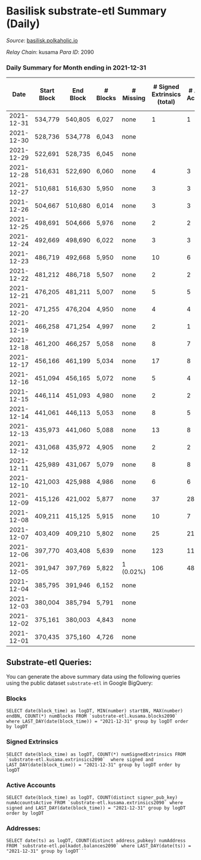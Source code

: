 # Basilisk substrate-etl Summary (Daily)

_Source_: [basilisk.polkaholic.io](https://basilisk.polkaholic.io)

*Relay Chain*: kusama
*Para ID*: 2090



### Daily Summary for Month ending in 2021-12-31


| Date | Start Block | End Block | # Blocks | # Missing | # Signed Extrinsics (total) | # Active Accounts | # Addresses with Balances | # Events | # Transfers | # XCM Transfers In | # XCM Transfers Out |
| ---- | ----------- | --------- | -------- | --------- | --------------------------- | ----------------- | ------------------------- | -------- | ----------- | ------------------ | ------------------- |
| 2021-12-31 | 534,779 | 540,805 | 6,027 | none  | 1 | 1 | 11,915 | 18,091 |   |   |   |
| 2021-12-30 | 528,736 | 534,778 | 6,043 | none  |  |  | 11,915 | 18,134 |   |   |   |
| 2021-12-29 | 522,691 | 528,735 | 6,045 | none  |  |  | 11,915 | 18,140 |   |   |   |
| 2021-12-28 | 516,631 | 522,690 | 6,060 | none  | 4 | 3 | 11,915 | 18,196 |   |   |   |
| 2021-12-27 | 510,681 | 516,630 | 5,950 | none  | 3 | 3 | 11,915 | 17,861 |   |   |   |
| 2021-12-26 | 504,667 | 510,680 | 6,014 | none  | 3 | 3 | 11,915 | 18,053 |   |   |   |
| 2021-12-25 | 498,691 | 504,666 | 5,976 | none  | 2 | 2 | 11,915 | 17,938 |   |   |   |
| 2021-12-24 | 492,669 | 498,690 | 6,022 | none  | 3 | 3 | 11,915 | 18,080 |   |   |   |
| 2021-12-23 | 486,719 | 492,668 | 5,950 | none  | 10 | 6 | 11,915 | 17,875 |   |   |   |
| 2021-12-22 | 481,212 | 486,718 | 5,507 | none  | 2 | 2 | 11,915 | 16,529 |   |   |   |
| 2021-12-21 | 476,205 | 481,211 | 5,007 | none  | 5 | 5 | 11,915 | 15,036 |   |   |   |
| 2021-12-20 | 471,255 | 476,204 | 4,950 | none  | 4 | 4 | 11,915 | 14,865 |   |   |   |
| 2021-12-19 | 466,258 | 471,254 | 4,997 | none  | 2 | 1 | 11,915 | 14,999 |   |   |   |
| 2021-12-18 | 461,200 | 466,257 | 5,058 | none  | 8 | 7 | 11,915 | 15,194 |   |   |   |
| 2021-12-17 | 456,166 | 461,199 | 5,034 | none  | 17 | 8 | 11,915 | 15,140 |   |   |   |
| 2021-12-16 | 451,094 | 456,165 | 5,072 | none  | 5 | 4 | 11,915 | 15,235 |   |   |   |
| 2021-12-15 | 446,114 | 451,093 | 4,980 | none  | 2 | 2 | 11,915 | 14,948 |   |   |   |
| 2021-12-14 | 441,061 | 446,113 | 5,053 | none  | 8 | 5 | 11,915 | 15,179 |   |   |   |
| 2021-12-13 | 435,973 | 441,060 | 5,088 | none  | 13 | 8 | 11,915 | 15,294 |   |   |   |
| 2021-12-12 | 431,068 | 435,972 | 4,905 | none  | 2 | 2 | 11,915 | 14,726 |   |   |   |
| 2021-12-11 | 425,989 | 431,067 | 5,079 | none  | 8 | 8 | 11,915 | 15,258 |   |   |   |
| 2021-12-10 | 421,003 | 425,988 | 4,986 | none  | 6 | 6 | 11,915 | 14,974 |   |   |   |
| 2021-12-09 | 415,126 | 421,002 | 5,877 | none  | 37 | 28 | 11,915 | 17,710 |   |   |   |
| 2021-12-08 | 409,211 | 415,125 | 5,915 | none  | 10 | 7 | 11,915 | 17,772 |   |   |   |
| 2021-12-07 | 403,409 | 409,210 | 5,802 | none  | 25 | 21 | 11,915 | 17,477 | 10  |   |   |
| 2021-12-06 | 397,770 | 403,408 | 5,639 | none  | 123 | 116 | 11,914 | 17,301 | 116  |   |   |
| 2021-12-05 | 391,947 | 397,769 | 5,822 | 1 (0.02%) | 106 | 48 | 11,906 | 132,992 | 23,828  |   |   |
| 2021-12-04 | 385,795 | 391,946 | 6,152 | none  |  |  | 7 | 12,312 |   |   |   |
| 2021-12-03 | 380,004 | 385,794 | 5,791 | none  |  |  | 7 | 11,587 |   |   |   |
| 2021-12-02 | 375,161 | 380,003 | 4,843 | none  |  |  | 7 | 9,690 |   |   |   |
| 2021-12-01 | 370,435 | 375,160 | 4,726 | none  |  |  | 7 | 9,456 |   |   |   |

## Substrate-etl Queries:
You can generate the above summary data using the following queries using the public dataset `substrate-etl` in Google BigQuery:


### Blocks
```
SELECT date(block_time) as logDT, MIN(number) startBN, MAX(number) endBN, COUNT(*) numBlocks FROM `substrate-etl.kusama.blocks2090`  where LAST_DAY(date(block_time)) = "2021-12-31" group by logDT order by logDT
```


### Signed Extrinsics
```
SELECT date(block_time) as logDT, COUNT(*) numSignedExtrinsics FROM `substrate-etl.kusama.extrinsics2090`  where signed and LAST_DAY(date(block_time)) = "2021-12-31" group by logDT order by logDT
```


### Active Accounts
```
SELECT date(block_time) as logDT, COUNT(distinct signer_pub_key) numAccountsActive FROM `substrate-etl.kusama.extrinsics2090` where signed and LAST_DAY(date(block_time)) = "2021-12-31" group by logDT order by logDT
```


### Addresses:
```
SELECT date(ts) as logDT, COUNT(distinct address_pubkey) numAddress FROM `substrate-etl.polkadot.balances2090` where LAST_DAY(date(ts)) = "2021-12-31" group by logDT```

